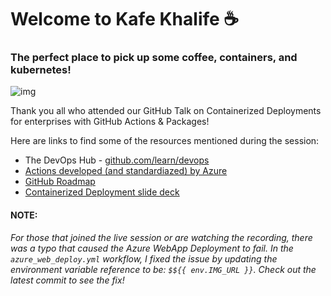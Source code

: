 # Welcome to Kafe Khalife :coffee:
### The perfect place to pick up some coffee, containers, and kubernetes! 

![img](https://github.com/KafeKhalife/kafekhalife.github.io/blob/main/demo/TitlePage.png)

Thank you all who attended our GitHub Talk on Containerized Deployments for enterprises with GitHub Actions & Packages! 

Here are links to find some of the resources mentioned during the session:
- The DevOps Hub - [github.com/learn/devops](github.com/learn/devops)
- [Actions developed (and standardiazed) by Azure](https://github.com/Azure/actions)
- [GitHub Roadmap](https://github.com/github/roadmap/projects/1)
- [Containerized Deployment slide deck](https://github.com/KafeKhalife/kafekhalife.github.io/blob/main/demo/GitHub_Talk_10_22_20%20-%20Containerized_Deployments_with_Actions%26Packages.pdf)


#### NOTE:  
_For those that joined the live session or are watching the recording, there was a typo that caused the Azure WebApp Deployment to fail. 
In the `azure_web_deploy.yml` workflow, I fixed the issue by updating the environment variable reference to be: `$${{ env.IMG_URL }}`. 
Check out the latest commit to see the fix!_
 
